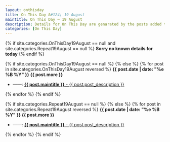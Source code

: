 ```yaml
---
layout: onthisday
title: On This Day &#124; 19 August
maintitle: On This Day — 19 August
description: Details for On This Day are genarated by the posts added to the website so the content is subject to changes/updates over time.
categories: [On This Day]
---
```


{% if site.categories.OnThisDay19August == null and site.categories.Repeat19August == null %}
<strong>Sorry no known details for today</strong>
{% endif %}

{% if site.categories.OnThisDay19August == null %}
{% else %}
{% for post in site.categories.OnThisDay19August reversed %}
<strong>{{ post.date | date: "%e %B %Y" }} {{ post.more }}</strong>
<ul>
<li> ——: <a href="{{ post.url }}"><strong>{{ post.maintitle }}</strong> - {{ post.post_description }}</a></li>
</ul>
{% endfor %}
{% endif %}

{% if site.categories.Repeat19August == null %}
{% else %}
{% for post in site.categories.Repeat19August reversed %}
<strong>{{ post.date | date: "%e %B %Y" }} {{ post.more }}</strong>
<ul>
<li> ——: <a href="{{ post.url }}"><strong>{{ post.maintitle }}</strong> - {{ post.post_description }}</a></li>
</ul>
{% endfor %}
{% endif %}
